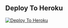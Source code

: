 ## Deploy To Heroku

[![Deploy To Heroku](https://www.herokucdn.com/deploy/button.svg)](https://heroku.com/deploy?template=https://github.com/livecallclass/Shankarmusibot)
